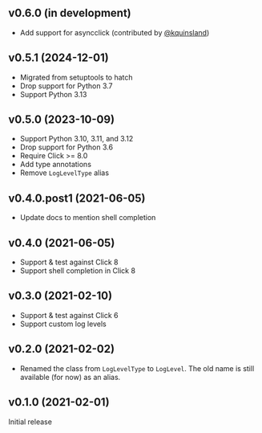 v0.6.0 (in development)
-----------------------
- Add support for asyncclick (contributed by
  [@kquinsland](https://github.com/kquinsland))

v0.5.1 (2024-12-01)
-------------------
- Migrated from setuptools to hatch
- Drop support for Python 3.7
- Support Python 3.13

v0.5.0 (2023-10-09)
-------------------
- Support Python 3.10, 3.11, and 3.12
- Drop support for Python 3.6
- Require Click >= 8.0
- Add type annotations
- Remove `LogLevelType` alias

v0.4.0.post1 (2021-06-05)
-------------------------
- Update docs to mention shell completion

v0.4.0 (2021-06-05)
-------------------
- Support & test against Click 8
- Support shell completion in Click 8

v0.3.0 (2021-02-10)
-------------------
- Support & test against Click 6
- Support custom log levels

v0.2.0 (2021-02-02)
-------------------
- Renamed the class from `LogLevelType` to `LogLevel`.  The old name is still
  available (for now) as an alias.

v0.1.0 (2021-02-01)
-------------------
Initial release
